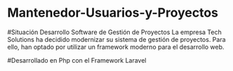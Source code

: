 # Mantenedor-Usuarios-y-Proyectos

#Situación Desarrollo Software de Gestión de Proyectos
La empresa Tech Solutions ha decidido modernizar su sistema de gestión de proyectos. Para ello,
han optado por utilizar un framework moderno para el desarrollo web.

#Desarrollado en Php con el Framework Laravel
